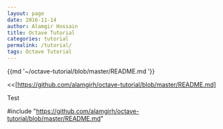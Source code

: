 ```yaml
---
layout: page
date: 2016-11-14
author: Alamgir Hossain
title: Octave Tutorial
categories: tutorial
permalink: /tutorial/
tags: Octave Tutorial
---
```


{{md  '~/octave-tutorial/blob/master/README.md '}} 

<<[https://github.com/alamgirh/octave-tutorial/blob/master/README.md]

Test

#include "https://github.com/alamgirh/octave-tutorial/blob/master/README.md"
